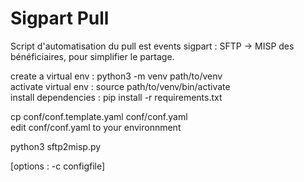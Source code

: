 # Sigpart Pull

Script d'automatisation du pull est events sigpart : SFTP -> MISP des bénéficiaires, pour simplifier le partage.


create a virtual env : python3 -m venv path/to/venv   
activate virtual env : source path/to/venv/bin/activate  
install dependencies : pip install -r requirements.txt  
   
cp conf/conf.template.yaml conf/conf.yaml  
edit conf/conf.yaml to your environnment  

python3 sftp2misp.py   
  
[options : -c configfile]
